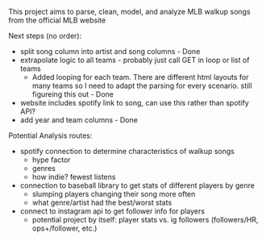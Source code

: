 This project aims to parse, clean, model, and analyze MLB walkup songs from the official MLB website

 Next steps (no order):
 - split song column into artist and song columns - Done
 - extrapolate logic to all teams - probably just call GET in loop or list of teams
    - Added looping for each team. There are different html layouts for many teams so I need to adapt the parsing for every scenario. still figureing this out - Done
 - website includes spotify link to song, can use this rather than spotify API?
 - add year and team columns - Done

 Potential Analysis routes:
 - spotify connection to determine characteristics of walkup songs
    - hype factor
    - genres
    - how indie? fewest listens
 - connection to baseball library to get stats of different players by genre
    - slumping players changing their song more often
    - what genre/artist had the best/worst stats
 - connect to instagram api to get follower info for players
   - potential project by itself: player stats vs. ig followers (followers/HR, ops+/follower, etc.)




